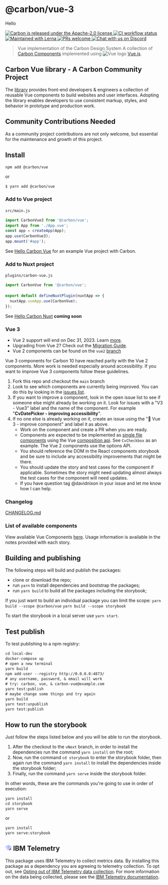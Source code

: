 # @carbon/vue-3

Hello

<p>
  <a href="https://github.com/carbon-design-system/carbon/blob/master/LICENSE">
    <img src="https://img.shields.io/badge/license-Apache--2.0-blue.svg" alt="Carbon is released under the Apache-2.0 license" />
  </a>
  <a href="https://github.com/carbon-design-system/carbon/actions/workflows/ci.yml">
    <img src="https://github.com/carbon-design-system/carbon/actions/workflows/ci.yml/badge.svg" alt="CI workflow status" />
  </a>
  <a href="https://lerna.js.org/">
    <img src="https://img.shields.io/badge/maintained%20with-lerna-cc00ff.svg" alt="Maintained with Lerna" />
  </a>
  <a href="https://github.com/carbon-design-system/carbon/blob/master/.github/CONTRIBUTING.md">
    <img src="https://img.shields.io/badge/PRs-welcome-brightgreen.svg" alt="PRs welcome" />
  </a>
  <a href="https://discord.gg/J7JEUEkTRX">
      <img src="https://img.shields.io/discord/689212587170201628?color=5865F2" alt="Chat with us on Discord">
  </a>
</p>

> Vue implementation of the Carbon Design System
> A collection of [Carbon Components](https://github.com/carbon-design-system/carbon-components) implemented using <img src="https://vuejs.org/images/logo.png" width="20" alt="Vue logo"> [Vue.js](https://vuejs.org/).

## Carbon Vue library - A Carbon Community Project

The [library](http://vue.carbondesignsystem.com/) provides front-end developers & engineers a collection of reusable Vue components to build websites and user interfaces. Adopting the library enables developers to use consistent markup, styles, and behavior in prototype and production work.

## Community Contributions Needed

As a community project contributions are not only welcome, but essential for the maintenance and growth of this project.

## Install

```shell
npm add @carbon/vue
```

or

```shell
$ yarn add @carbon/vue
```

### Add to Vue project

`src/main.js`

```js
import CarbonVue3 from '@carbon/vue';
import App from './App.vue';
const app = createApp(App);
app.use(CarbonVue3);
app.mount('#app');
```

See [Hello Carbon Vue](https://github.com/IBM/hello-carbon-vue3) for an example Vue project with Carbon.

### Add to Nuxt project

`plugins/carbon-vue.js`

```js
import CarbonVue from '@carbon/vue';

export default defineNuxtPlugin(nuxtApp => {
  nuxtApp.vueApp.use(CarbonVue);
});
```

See [Hello Carbon Nuxt](#add-to-nuxt-project) **coming soon**

### Vue 3

- Vue 2 support will end on Dec 31, 2023. Learn [more](https://vuejs.org/guide/introduction.html).
- Upgrading from Vue 2? Check out the [Migration Guide](https://v3-migration.vuejs.org/).
- Vue 2 components can be found on the `vue2` [branch](https://github.com/carbon-design-system/carbon-components-vue/tree/vue2)

Vue 3 components for Carbon 10 have reached parity with the Vue 2 components.
More work is needed especially around accessibility. If you want to improve Vue 3 components follow these guidelines.

1. Fork this repo and checkout the `main` branch
2. Look to see which components are currently being improved. You can do this by looking in the [issues list](https://github.com/carbon-design-system/carbon-components-vue/issues).
3. If you want to improve a component, look in the open issue list to see if someone else might already be working on it. Look for issues with a "V3 - Vue3" label and the name of the component. For example "**CvDatePicker - improving accessibility**".
4. If no one else is already working on it, create an issue using the "🍪 Vue 3 - improve component" and label it as above.
   - Work on the component and create a PR when you are ready.
   - Components are expected to be implemented as [single file components](https://vuejs.org/guide/scaling-up/sfc.html) using the Vue [composition api](https://vuejs.org/guide/extras/composition-api-faq.html). See `CvCheckbox` as an example. The Vue 2 components use the options API.
   - You should reference the DOM in the React components storybook and be sure to include any accessibility
     improvements that might be there.
   - You should update the story and test cases for the component if applicable. Sometimes the story might need updating
     almost always the test cases for the component will need updates.
   - If you have question tag @davidnixon in your issue and let me know how I can help.

### Changelog

[CHANGELOG.md](./CHANGELOG.md)

### List of available components

View available Vue Components [here](http://vue.carbondesignsystem.com). Usage information is available in the notes provided with each story.

## Building and publishing

The following steps will build and publish the packages:

- clone or download the repo;
- run `yarn` to install dependencies and bootstrap the packages;
- run `yarn build` to build all the packages including the storybook;

If you just want to build an individual package you can limit the scope:
`yarn build --scope @carbon/vue`
`yarn build --scope storybook`

To start the storybook in a local server use `yarn start`.

## Test publish

To test publishing to a npm registry:

```shell
cd local-dev
docker-compose up
# open a new terminal
yarn build
npm add-user --registry http://0.0.0.0:4873/
# any username, password, & email will work
# try: carbon, vue, & carbon-vue@example.com
yarn test:publish
# maybe change some things and try again
yarn build
yarn test:unpublish
yarn test:publish
```

## How to run the storybook

Just follow the steps listed below and you will be able to run the storybook.

1. After the checkout to the `vNext` branch, in order to install the dependencies run the command `yarn install` on the root;
2. Now, run the command `cd storybook` to enter the storybook folder, then again run the command `yarn install` to install the dependencies inside the storybook folder;
3. Finally, run the command `yarn serve` inside the storybook folder.

In other words, these are the commands you're going to use in order of execution:

```
yarn install
cd storybook
yarn serve
```

or

```
yarn install
yarn serve:storybook
```

## <picture><source height="20" width="20" media="(prefers-color-scheme: dark)" srcset="https://raw.githubusercontent.com/ibm-telemetry/telemetry-js/main/docs/images/ibm-telemetry-dark.svg"><source height="20" width="20" media="(prefers-color-scheme: light)" srcset="https://raw.githubusercontent.com/ibm-telemetry/telemetry-js/main/docs/images/ibm-telemetry-light.svg"><img height="20" width="20" alt="IBM Telemetry" src="https://raw.githubusercontent.com/ibm-telemetry/telemetry-js/main/docs/images/ibm-telemetry-light.svg"></picture> IBM Telemetry

This package uses IBM Telemetry to collect metrics data. By installing this
package as a dependency you are agreeing to telemetry collection. To opt out,
see
[Opting out of IBM Telemetry data collection](https://github.com/ibm-telemetry/telemetry-js/tree/main#opting-out-of-ibm-telemetry-data-collection).
For more information on the data being collected, please see the
[IBM Telemetry documentation](https://github.com/ibm-telemetry/telemetry-js/tree/main#ibm-telemetry-collection-basics).
